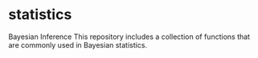 # statistics
Bayesian Inference
This repository includes a collection of functions that are commonly used in Bayesian statistics.
